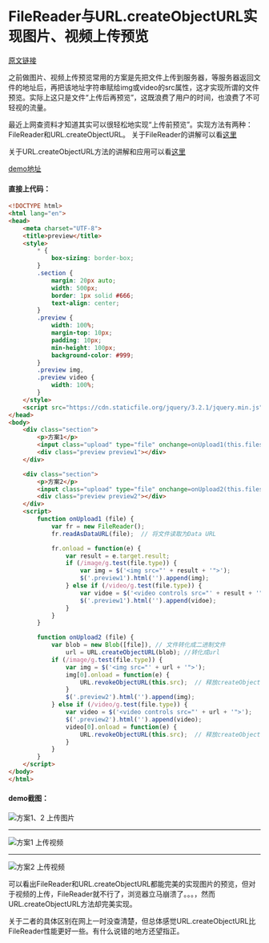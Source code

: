 # FileReader与URL.createObjectURL实现图片、视频上传预览

[原文链接](https://denzel.netlify.com/js/upload_using_filereader_createobjecturl.html)

之前做图片、视频上传预览常用的方案是先把文件上传到服务器，等服务器返回文件的地址后，再把该地址字符串赋给img或video的src属性，这才实现所谓的文件预览。实际上这只是文件“上传后再预览”，这既浪费了用户的时间，也浪费了不可轻视的流量。

最近上网查资料才知道其实可以很轻松地实现“上传前预览”。实现方法有两种：FileReader和URL.createObjectURL。
关于FileReader的讲解可以看[这里](https://developer.mozilla.org/zh-CN/docs/Web/API/FileReader)

关于URL.createObjectURL方法的讲解和应用可以看[这里](https://developer.mozilla.org/en-US/docs/Using_files_from_web_applications#Example.3A_Using_object_URLs_to_display_images)

[demo地址](https://xiaotianxia.github.io/demos-2017/%E4%B8%8A%E4%BC%A0%E9%A2%84%E8%A7%88-%E4%B8%A4%E7%A7%8D%E6%96%B9%E6%A1%88/test.html)
#### 直接上代码：

```html
<!DOCTYPE html>
<html lang="en">
<head>
    <meta charset="UTF-8">
    <title>preview</title>
    <style>
        * {
            box-sizing: border-box;
        }
        .section {
            margin: 20px auto;
            width: 500px;
            border: 1px solid #666;
            text-align: center;
        }
        .preview {
            width: 100%;
            margin-top: 10px;
            padding: 10px;
            min-height: 100px;
            background-color: #999;
        }
        .preview img,
        .preview video {
            width: 100%;
        }
    </style>
    <script src="https://cdn.staticfile.org/jquery/3.2.1/jquery.min.js" type="text/javascript"></script>
</head>
<body>
    <div class="section">
        <p>方案1</p>
        <input class="upload" type="file" onchange=onUpload1(this.files[0])>
        <div class="preview preview1"></div>
    </div>

    <div class="section">
        <p>方案2</p>
        <input class="upload" type="file" onchange=onUpload2(this.files[0])>
        <div class="preview preview2"></div>
    </div>
    <script>
        function onUpload1 (file) {
            var fr = new FileReader();
            fr.readAsDataURL(file);  // 将文件读取为Data URL

            fr.onload = function(e) {
                var result = e.target.result;
                if (/image/g.test(file.type)) {
                    var img = $('<img src="' + result + '">');
                    $('.preview1').html('').append(img);
                } else if (/video/g.test(file.type)) {
                    var vidoe = $('<video controls src="' + result + '">');
                    $('.preview1').html('').append(vidoe);
                }
            }
        }

        function onUpload2 (file) {
            var blob = new Blob([file]), // 文件转化成二进制文件
                url = URL.createObjectURL(blob); //转化成url
            if (/image/g.test(file.type)) {
                var img = $('<img src="' + url + '">');
                img[0].onload = function(e) {
                    URL.revokeObjectURL(this.src);  // 释放createObjectURL创建的对象
                }
                $('.preview2').html('').append(img);
            } else if (/video/g.test(file.type)) {
                var video = $('<video controls src="' + url + '">');
                $('.preview2').html('').append(video);
                video[0].onload = function(e) {
                    URL.revokeObjectURL(this.src);  // 释放createObjectURL创建的对象
                }
            }
        }
    </script>
</body>
</html>
```
#### demo截图：
![方案1、2 上传图片](https://user-gold-cdn.xitu.io/2017/10/31/859831cc976efa49662af63e457d5f15)
<hr>

![方案1 上传视频](https://user-gold-cdn.xitu.io/2017/10/31/ab8defb7ab25f4f8a31d52ce7df85369)
<hr>

![方案2 上传视频](https://user-gold-cdn.xitu.io/2017/10/31/1369cacb3d77541ec913ca7d6906041a)


可以看出FileReader和URL.createObjectURL都能完美的实现图片的预览，但对于视频的上传，FileReader就不行了，浏览器立马崩溃了。。。，然而URL.createObjectURL方法却完美实现。

关于二者的具体区别在网上一时没查清楚，但总体感觉URL.createObjectURL比FileReader性能更好一些。有什么说错的地方还望指正。

<!-- <comment-tool></comment-tool> -->